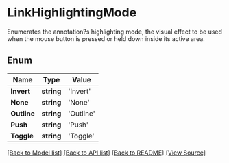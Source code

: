 # LinkHighlightingMode
Enumerates the annotation?s highlighting mode, the visual effect to be used when the mouse button is pressed or held down inside its active area.

## Enum
Name | Type | Value
------------ | ------------- | -------------
**Invert** | **string** | 'Invert'
**None** | **string** | 'None'
**Outline** | **string** | 'Outline'
**Push** | **string** | 'Push'
**Toggle** | **string** | 'Toggle'

[[Back to Model list]](../README.md#documentation-for-models) [[Back to API list]](../README.md#documentation-for-api-endpoints) [[Back to README]](../README.md) [[View Source]](../src/models/linkHighlightingMode.ts)

